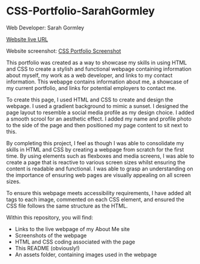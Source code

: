 # CSS-Portfolio-SarahGormley

Web Developer: Sarah Gormley

[Website live URL](https://sarahgormley.github.io/Portfolio-SarahGormley/)

Website screenshot:  [CSS Portfolio Screenshot](./images/screenshot.png) 

This portfolio was created as a way to showcase my skills in using HTML and CSS to create a stylish and functional webpage containing information about myself, my work as a web developer, and links to my contact information. This webapge contains information about me, a showcase of my current portfolio, and links for potential employers to contact me. 

To create this page, I used HTML and CSS to create and design the webpage. I used a gradient background to mimic a sunset. I designed the page layout to resemble a social media profile as my design choice. I added a smooth scrool for an aesthetic effect. I added my name and profile photo to the side of the page and then positioned my page content to sit next to this. 

By completing this project, I feel as though I was able to consolidate my skills in HTML and CSS by creating a webpage from scratch for the first time. By using elements such as flexboxes and media screens, I was able to create a page that is reactive to various screen sizes whilst ensuring the content is readable and functional. I was able to grasp an understanding on the importance of ensuring web pages are visually appealing on all screen sizes. 

To ensure this webpage meets accessibility requirements, I have added alt tags to each image, commented on each CSS element, and ensured the CSS file follows the same structure as the HTML. 

Within this repository, you will find:
- Links to the live webpage of my About Me site
- Screenshots of the webpage
- HTML and CSS coding associated with the page
- This README (obviously!)
- An assets folder, containing images used in the webpage
